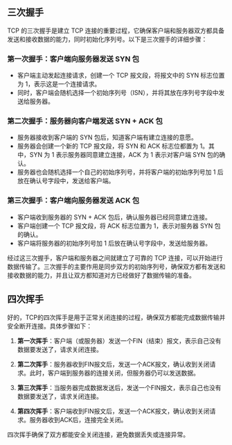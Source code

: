 ## 三次握手

TCP 的三次握手是建立 TCP 连接的重要过程，它确保客户端和服务器双方都具备发送和接收数据的能力，同时初始化序列号。以下是三次握手的详细步骤：

### 第一次握手：客户端向服务器发送 SYN 包
- 客户端主动发起连接请求，创建一个 TCP 报文段，将报文中的 SYN 标志位置为 1，表示这是一个连接请求。
- 同时，客户端会随机选择一个初始序列号（ISN），并将其放在序列号字段中发送给服务器。

### 第二次握手：服务器向客户端发送 SYN + ACK 包
- 服务器接收到客户端的 SYN 包后，知道客户端有建立连接的意愿。
- 服务器会创建一个新的 TCP 报文段，将 SYN 和 ACK 标志位都置为 1。其中，SYN 为 1 表示服务器同意建立连接，ACK 为 1 表示对客户端 SYN 包的确认。
- 服务器也会随机选择一个自己的初始序列号，并将客户端的初始序列号加 1 后放在确认号字段中，发送给客户端。

### 第三次握手：客户端向服务器发送 ACK 包
- 客户端收到服务器的 SYN + ACK 包后，确认服务器已经同意建立连接。
- 客户端创建一个 TCP 报文段，将 ACK 标志位置为 1，表示对服务器 SYN 包的确认。
- 客户端将服务器的初始序列号加 1 后放在确认号字段中，发送给服务器。

经过这三次握手，客户端和服务器之间就建立了可靠的 TCP 连接，可以开始进行数据传输了。三次握手的主要作用是同步双方的初始序列号，确保双方都有发送和接收数据的能力，并且让双方都知道对方已经做好了数据传输的准备。 


## 四次挥手

好的，TCP的四次挥手是用于正常关闭连接的过程，确保双方都能完成数据传输并安全断开连接。具体步骤如下：

1. **第一次挥手**：客户端（或服务器）发送一个FIN（结束）报文，表示自己没有数据要发送了，请求关闭连接。

2. **第二次挥手**：服务器收到FIN报文后，发送一个ACK报文，确认收到关闭请求。此时，客户端到服务器的连接关闭，但服务器仍可以发送数据。

3. **第三次挥手**：当服务器完成数据发送后，发送一个FIN报文，表示自己也没有数据要发送了，请求关闭连接。

4. **第四次挥手**：客户端收到FIN报文后，发送一个ACK报文，确认收到关闭请求。服务器收到ACK后，连接完全关闭。

四次挥手确保了双方都能安全关闭连接，避免数据丢失或连接异常。